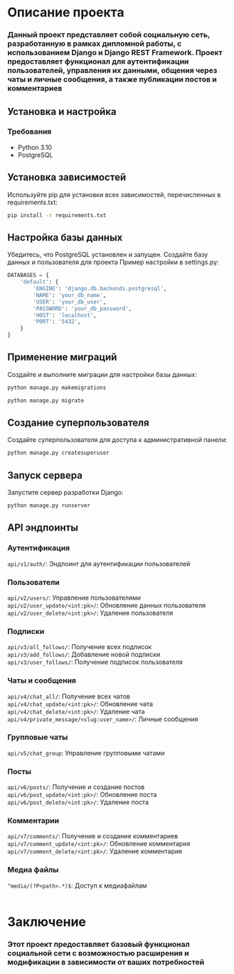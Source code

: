 # Описание проекта
### Данный проект представляет собой социальную сеть, разработанную в рамках дипломной работы, с использованием Django и Django REST Framework. Проект предоставляет функционал для аутентификации пользователей, управления их данными, общения через чаты и личные сообщения, а также публикации постов и комментариев

## Установка и настройка
### Требования
- Python 3.10
- PostgreSQL

## Установка зависимостей
Используйте pip для установки всех зависимостей, перечисленных в requirements.txt:
```bash
pip install -r requirements.txt
```

## Настройка базы данных
Убедитесь, что PostgreSQL установлен и запущен. Создайте базу данных и пользователя для проекта
Пример настройки в settings.py:
```python
DATABASES = {
    'default': {
        'ENGINE': 'django.db.backends.postgresql',
        'NAME': 'your_db_name',
        'USER': 'your_db_user',
        'PASSWORD': 'your_db_password',
        'HOST': 'localhost',
        'PORT': '5432',
    }
}
```

## Применение миграций
Создайте и выполните миграции для настройки базы данных:
```bash
python manage.py makemigrations
```
```bash
python manage.py migrate
```

## Создание суперпользователя
Создайте суперпользователя для доступа к административной панели:
```bash
python manage.py createsuperuser
```

## Запуск сервера
Запустите сервер разработки Django:
```python
python manage.py runserver
```

## API эндпоинты
### Аутентификация
```api/v1/auth/```: Эндпоинт для аутентификации пользователей<br>
### Пользователи
```api/v2/users/```: Управление пользователями<br>
```api/v2/user_update/<int:pk>/```: Обновление данных пользователя<br>
```api/v2/user_delete/<int:pk>/```: Удаление пользователя<br>
### Подписки
```api/v3/all_follows/```: Получение всех подписок<br>
```api/v3/add_follows/```: Добавление новой подписки<br>
```api/v3/user_follows/```: Получение подписок пользователя<br>
### Чаты и сообщения
```api/v4/chat_all/```: Получение всех чатов<br>
```api/v4/chat_update/<int:pk>/```: Обновление чата<br>
```api/v4/chat_delete/<int:pk>/```: Удаление чата<br>
```api/v4/private_message/<slug:user_name>/```: Личные сообщения<br>
### Групповые чаты
```api/v5/chat_group```: Управление групповыми чатами<br>
### Посты<br>
```api/v6/posts/```: Получение и создание постов<br>
```api/v6/post_update/<int:pk>/```: Обновление поста<br>
```api/v6/post_delete/<int:pk>/```: Удаление поста<br>
### Комментарии
```api/v7/comments/```: Получение и создание комментариев<br>
```api/v7/comment_update/<int:pk>/```: Обновление комментария<br>
```api/v7/comment_delete/<int:pk>/```: Удаление комментария<br>
### Медиа файлы
```^media/(?P<path>.*)$```: Доступ к медиафайлам<br>
<br>
# Заключение
### Этот проект предоставляет базовый функционал социальной сети с возможностью расширения и модификации в зависимости от ваших потребностей
